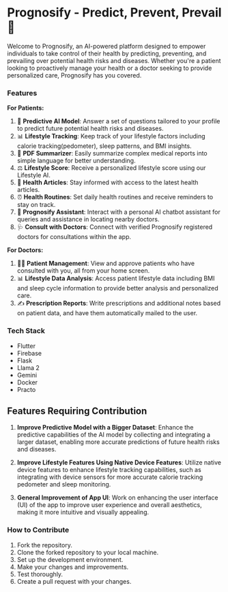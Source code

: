 # Prognosify - Predict, Prevent, Prevail 🚀

Welcome to Prognosify, an AI-powered platform designed to empower individuals to take control of their health by predicting, preventing, and prevailing over potential health risks and diseases. Whether you're a patient looking to proactively manage your health or a doctor seeking to provide personalized care, Prognosify has you covered.

### Features

**For Patients:**

1. 🧬 **Predictive AI Model**: Answer a set of questions tailored to your profile to predict future potential health risks and diseases.
2. 📊 **Lifestyle Tracking**: Keep track of your lifestyle factors including calorie tracking(pedometer), sleep patterns, and BMI insights.
3. 📑 **PDF Summarizer**: Easily summarize complex medical reports into simple language for better understanding.
4. ⚖️ **Lifestyle Score**: Receive a personalized lifestyle score using our Lifestyle AI.
5. 📰 **Health Articles**: Stay informed with access to the latest health articles.
6. ⏰ **Health Routines**: Set daily health routines and receive reminders to stay on track.
7. 🤖 **Prognosify Assistant**: Interact with a personal AI chatbot assistant for queries and assistance in locating nearby doctors.
8. 🩺 **Consult with Doctors**: Connect with verified Prognosify registered doctors for consultations within the app.

**For Doctors:**

1. 👩‍⚕️ **Patient Management**: View and approve patients who have consulted with you, all from your home screen.
2. 📊 **Lifestyle Data Analysis**: Access patient lifestyle data including BMI and sleep cycle information to provide better analysis and personalized care.
3. ✍️ **Prescription Reports**: Write prescriptions and additional notes based on patient data, and have them automatically mailed to the user.

### Tech Stack

- Flutter
- Firebase
- Flask
- Llama 2
- Gemini
- Docker
- Practo
   
## Features Requiring Contribution

1. **Improve Predictive Model with a Bigger Dataset**: Enhance the predictive capabilities of the AI model by collecting and integrating a larger dataset, enabling more accurate predictions of future health risks and diseases.

2. **Improve Lifestyle Features Using Native Device Features**: Utilize native device features to enhance lifestyle tracking capabilities, such as integrating with device sensors for more accurate calorie tracking pedometer and sleep monitoring.

3. **General Improvement of App UI**: Work on enhancing the user interface (UI) of the app to improve user experience and overall aesthetics, making it more intuitive and visually appealing.

### How to Contribute

1. Fork the repository.
2. Clone the forked repository to your local machine.
3. Set up the development environment.
4. Make your changes and improvements.
5. Test thoroughly.
6. Create a pull request with your changes.

